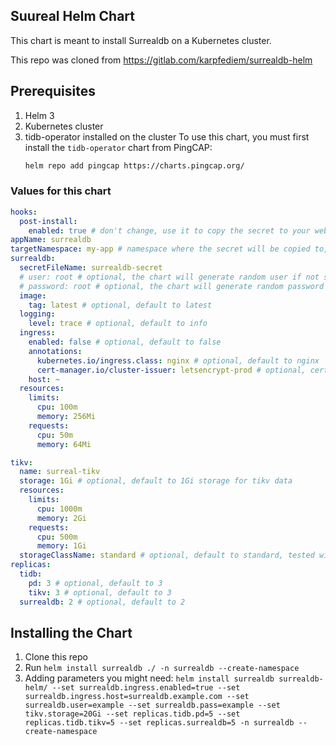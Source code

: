 <!-- This is a readme file for surrealdb -->

## Suureal Helm Chart

This chart is meant to install Surrealdb on a Kubernetes cluster.

This repo was cloned from https://gitlab.com/karpfediem/surrealdb-helm

## Prerequisites

1. Helm 3 
2. Kubernetes cluster
3. tidb-operator installed on the cluster
    To use this chart, you must first install the `tidb-operator` chart from PingCAP:
    ```bash
    helm repo add pingcap https://charts.pingcap.org/
    ```


### Values for this chart

```yaml
hooks:
  post-install:
    enabled: true # don't change, use it to copy the secret to your web application namespace
appName: surrealdb
targetNamespace: my-app # namespace where the secret will be copied to, useful in your web application namespace
surrealdb:
  secretFileName: surrealdb-secret
  # user: root # optional, the chart will generate random user if not set
  # password: root # optional, the chart will generate random password if not set
  image:
    tag: latest # optional, default to latest
  logging:
    level: trace # optional, default to info
  ingress:
    enabled: false # optional, default to false
    annotations:
      kubernetes.io/ingress.class: nginx # optional, default to nginx
      cert-manager.io/cluster-issuer: letsencrypt-prod # optional, cert-manager cluster issuer name
    host: ~
  resources:
    limits:
      cpu: 100m
      memory: 256Mi
    requests:
      cpu: 50m
      memory: 64Mi

tikv:
  name: surreal-tikv
  storage: 1Gi # optional, default to 1Gi storage for tikv data
  resources:
    limits:
      cpu: 1000m
      memory: 2Gi
    requests:
      cpu: 500m
      memory: 1Gi
  storageClassName: standard # optional, default to standard, tested with longhorn and standard, 
replicas:
  tidb:
    pd: 3 # optional, default to 3
    tikv: 3 # optional, default to 3
  surrealdb: 2 # optional, default to 2

```
## Installing the Chart

1. Clone this repo
2. Run `helm install surrealdb ./ -n surrealdb --create-namespace`
3. Adding parameters you might need: `helm install surrealdb surrealdb-helm/ --set surrealdb.ingress.enabled=true --set surrealdb.ingress.host=surrealdb.example.com --set surrealdb.user=example --set surrealdb.pass=example --set tikv.storage=20Gi --set replicas.tidb.pd=5 --set replicas.tidb.tikv=5 --set replicas.surrealdb=5 -n surrealdb --create-namespace`